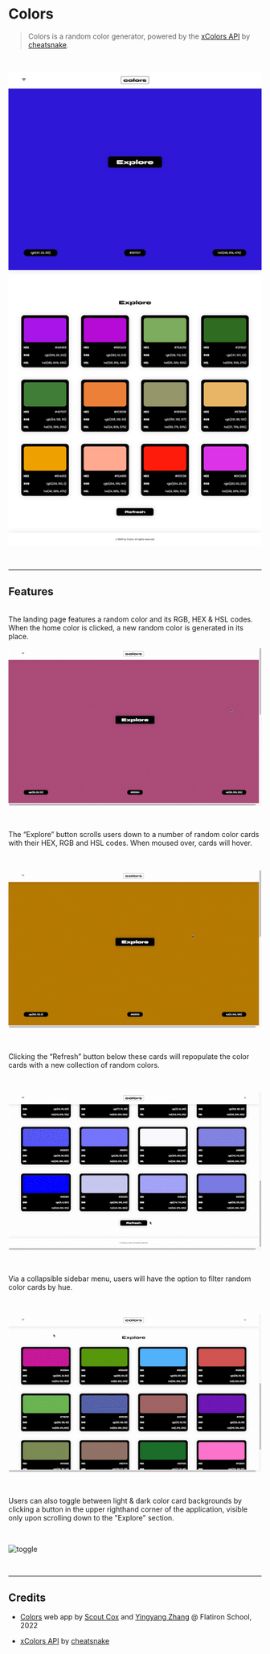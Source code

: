 # Colors

> Colors is a random color generator, powered by the [xColors API](https://x-colors.herokuapp.com) by [cheatsnake](https://github.com/cheatsnake).

<br>

![demo screenshot](images/colorsearchss.png)

<br>

---

## Features
<br>
The landing page features a random color and its RGB, HEX & HSL codes. When the home color is clicked, a new random color is generated in its place.

<br>

![home](images/home.gif)

<br>


The “Explore” button scrolls users down to a number of random color cards with their HEX, RGB and HSL codes. When moused over, cards will hover. 

<br>

![explore](images/explorehover.gif)

<br>

Clicking the “Refresh” button below these cards will repopulate the color cards with a new collection of random colors.

<br>

![refresh](images/refresh.gif)

<br>


Via a collapsible sidebar menu, users will have the option to filter random color cards by hue.

<br>

![hue](images/hue.gif)

<br>


Users can also toggle between light & dark color card backgrounds by clicking a button in the upper righthand corner of the application, visible only upon scrolling down to the "Explore" section.

<br>

![toggle](images/toggle.gif)

<br>

---

## Credits

+ [Colors](https://github.com/superlunch/color-search) web app by [Scout Cox](https://github.com/superlunch) and [Yingyang Zhang](https://github.com/#) @ Flatiron School, 2022

+ [xColors API](https://x-colors.herokuapp.com) by [cheatsnake](https://github.com/cheatsnake)
